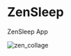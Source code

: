 # ZenSleep
ZenSleep App

![zen_collage](https://user-images.githubusercontent.com/10677178/49346776-a09df080-f697-11e8-94aa-3808377a5313.jpg)
